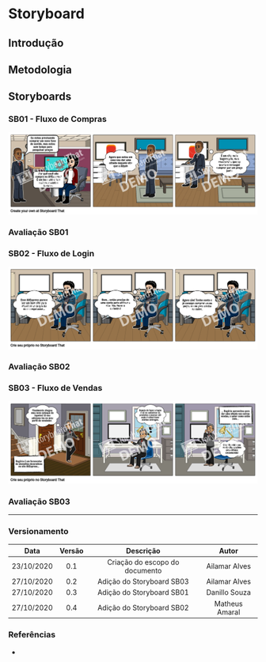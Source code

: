 # Storyboard

## Introdução

## Metodologia

## Storyboards

### SB01 - Fluxo de Compras

![Fluxo de Compras](./images/fluxo-de-compras.jpg)

### Avaliação SB01

### SB02 - Fluxo de Login

![Fluxo de Login](./images/fluxo-de-login.png)

### Avaliação SB02

### SB03 - Fluxo de Vendas

![Fluxo de Vendas](./images/fluxo-de-vendas.png)

### Avaliação SB03


---

### Versionamento

|Data|Versão|Descrição|Autor|
|:-:|:-:|:-:|:-:|
|23/10/2020|0.1|Criação do escopo do documento| Ailamar Alves|
|27/10/2020|0.2|Adição do Storyboard SB03| Ailamar Alves 
|27/10/2020|0.3|Adição do Storyboard SB01| Danillo Souza
|27/10/2020|0.4|Adição do Storyboard SB02| Matheus Amaral 


### Referências

- 
